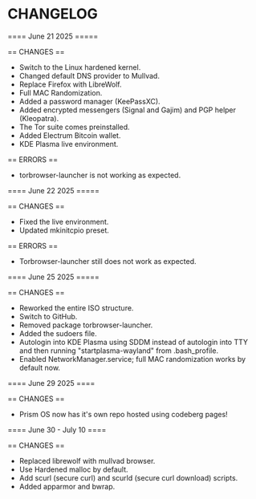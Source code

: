 CHANGELOG
=========

==== June 21 2025 =====

== CHANGES ==
* Switch to the Linux hardened kernel.
* Changed default DNS provider to Mullvad.
* Replace Firefox with LibreWolf.
* Full MAC Randomization.
* Added a password manager (KeePassXC).
* Added encrypted messengers (Signal and Gajim) and PGP helper (Kleopatra).
* The Tor suite comes preinstalled.
* Added Electrum Bitcoin wallet.
* KDE Plasma live environment.

== ERRORS ==
* torbrowser-launcher is not working as expected.


==== June 22 2025 =====

== CHANGES ==
* Fixed the live environment.
* Updated mkinitcpio preset.

== ERRORS ==
* Torbrowser-launcher still does not work as expected.


==== June 25 2025 =====

== CHANGES ==
* Reworked the entire ISO structure.
* Switch to GitHub.
* Removed package torbrowser-launcher.
* Added the sudoers file.
* Autologin into KDE Plasma using SDDM instead of autologin into TTY and then running "startplasma-wayland" from .bash_profile.
* Enabled NetworkManager.service; full MAC randomization works by default now.

==== June 29 2025 ====

== CHANGES ==
* Prism OS now has it's own repo hosted using codeberg pages!

==== June 30 - July 10 ====

== CHANGES ==
* Replaced librewolf with mullvad browser.
* Use Hardened malloc by default.
* Add scurl (secure curl) and scurld (secure curl download) scripts.
* Added apparmor and bwrap.

